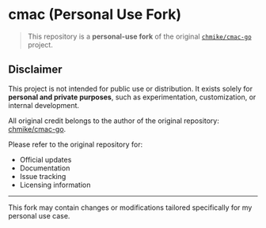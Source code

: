 # cmac (Personal Use Fork)

> This repository is a **personal-use fork** of the original [`chmike/cmac-go`](https://github.com/chmike/cmac-go) project.

## Disclaimer

This project is not intended for public use or distribution. It exists solely for **personal and private purposes**, such as experimentation, customization, or internal development.

All original credit belongs to the author of the original repository: [chmike/cmac-go](https://github.com/chmike/cmac-go).

Please refer to the original repository for:
- Official updates
- Documentation
- Issue tracking
- Licensing information

---

This fork may contain changes or modifications tailored specifically for my personal use case.
